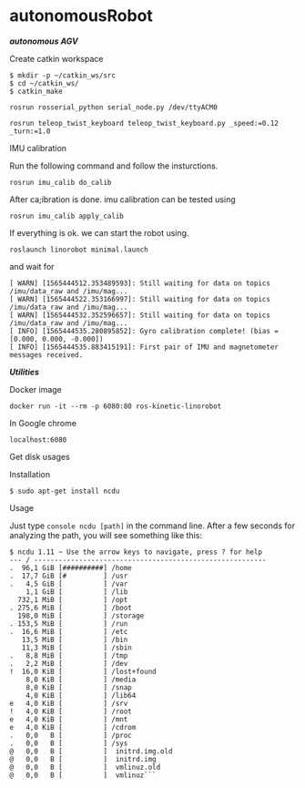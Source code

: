 # autonomousRobot

***autonomous AGV***


Create catkin workspace 



```console
$ mkdir -p ~/catkin_ws/src
$ cd ~/catkin_ws/
$ catkin_make 
```


```rosrun rosserial_python serial_node.py /dev/ttyACM0```

```rosrun teleop_twist_keyboard teleop_twist_keyboard.py _speed:=0.12 _turn:=1.0```


IMU calibration

Run the following command and follow the insturctions.

```rosrun imu_calib do_calib```

After ca;ibration is done. imu calibration can be tested using 

```rosrun imu_calib apply_calib ```

If everything is ok. we can start the robot using.

```roslaunch linorobot minimal.launch``` 

and wait for 

```ruby[ INFO] [1565444505.368941652]: Calibrating gyros; do not move the IMU
[ WARN] [1565444512.353489593]: Still waiting for data on topics /imu/data_raw and /imu/mag...
[ WARN] [1565444522.353166997]: Still waiting for data on topics /imu/data_raw and /imu/mag...
[ WARN] [1565444532.352596657]: Still waiting for data on topics /imu/data_raw and /imu/mag...
[ INFO] [1565444535.280895852]: Gyro calibration complete! (bias = [0.000, 0.000, -0.000])
[ INFO] [1565444535.883415191]: First pair of IMU and magnetometer messages received.
```


***Utilities***

Docker image

```docker run -it --rm -p 6080:80 ros-kinetic-linorobot```

In Google chrome 

```localhost:6080```


Get disk usages

Installation

```console
$ sudo apt-get install ncdu 
```

Usage

Just type ```console ncdu [path]``` in the command line. After a few seconds for analyzing the path, you will see something like this:

```console
$ ncdu 1.11 ~ Use the arrow keys to navigate, press ? for help
--- / ---------------------------------------------------------
.  96,1 GiB [##########] /home
.  17,7 GiB [#         ] /usr
.   4,5 GiB [          ] /var
    1,1 GiB [          ] /lib
  732,1 MiB [          ] /opt
. 275,6 MiB [          ] /boot
  198,0 MiB [          ] /storage
. 153,5 MiB [          ] /run
.  16,6 MiB [          ] /etc
   13,5 MiB [          ] /bin
   11,3 MiB [          ] /sbin
.   8,8 MiB [          ] /tmp
.   2,2 MiB [          ] /dev
!  16,0 KiB [          ] /lost+found
    8,0 KiB [          ] /media
    8,0 KiB [          ] /snap
    4,0 KiB [          ] /lib64
e   4,0 KiB [          ] /srv
!   4,0 KiB [          ] /root
e   4,0 KiB [          ] /mnt
e   4,0 KiB [          ] /cdrom
.   0,0   B [          ] /proc
.   0,0   B [          ] /sys
@   0,0   B [          ]  initrd.img.old
@   0,0   B [          ]  initrd.img
@   0,0   B [          ]  vmlinuz.old
@   0,0   B [          ]  vmlinuz```








